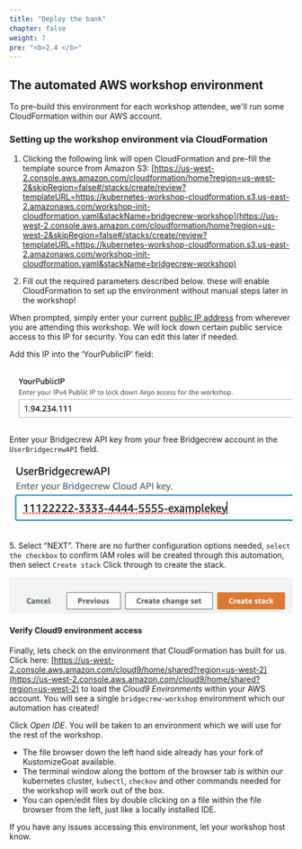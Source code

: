 ```yaml
---
title: "Deploy the bank"
chapter: false
weight: 7
pre: "<b>2.4 </b>"
---
```



##  The automated AWS workshop environment

To pre-build this environment for each workshop attendee, we'll run some CloudFormation within our AWS account.

### Setting up the workshop environment via CloudFormation
	
1. Clicking the following link will open CloudFormation and pre-fill the template source from Amazon S3: [https://us-west-2.console.aws.amazon.com/cloudformation/home?region=us-west-2&skipRegion=false#/stacks/create/review?templateURL=https://kubernetes-workshop-cloudformation.s3.us-east-2.amazonaws.com/workshop-init-cloudformation.yaml&stackName=bridgecrew-workshop](https://us-west-2.console.aws.amazon.com/cloudformation/home?region=us-west-2&skipRegion=false#/stacks/create/review?templateURL=https://kubernetes-workshop-cloudformation.s3.us-east-2.amazonaws.com/workshop-init-cloudformation.yaml&stackName=bridgecrew-workshop)

2. Fill out the required parameters described below. these will enable CloudFormation to set up the environment without manual steps later in the workshop!


When prompted, simply enter your current [public IP address](http://whatismyip.com/) from wherever you are attending this workshop. We will lock down certain public service access to this IP for security. You can edit this later if needed.

Add this IP into the ‘YourPublicIP’ field: 

![alt_text](images/cfPublicIP.png "image_tooltip")

Enter your Bridgecrew API key from your free Bridgecrew account in the `UserBridgecrewAPI` field.


![alt_text](images/cfBridgecrewAPIToken.png "image_tooltip")

5\. Select “NEXT”. There are no further configuration options needed, `select the checkbox` to confirm IAM roles will be created through this automation, then select `Create stack` Click through to create the stack.


![alt_text](images/cfCreateStack.png "image_tooltip")

#### Verify Cloud9 environment access

Finally, lets check on the environment that CloudFormation has built for us. 
Click here: [https://us-west-2.console.aws.amazon.com/cloud9/home/shared?region=us-west-2](https://us-west-2.console.aws.amazon.com/cloud9/home/shared?region=us-west-2) to load the *Cloud9 Environments* within your AWS account. You will see a single `bridgecrew-workshop` environment which our automation has created!

Click *Open IDE*. You will be taken to an environment which we will use for the rest of the workshop.

* The file browser down the left hand side already has your fork of KustomizeGoat available.
* The terminal window along the bottom of the browser tab is within our kubernetes cluster, `kubectl`, `checkov` and other commands needed for the workshop will work out of the box.
* You can open/edit files by double clicking on a file within the file browser from the left, just like a locally installed IDE.

If you have any issues accessing this environment, let your workshop host know.
